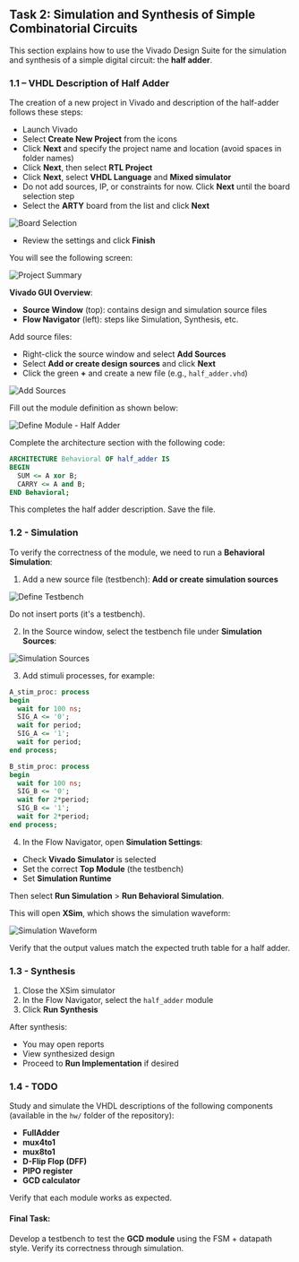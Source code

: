 ## Task 2: Simulation and Synthesis of Simple Combinatorial Circuits

This section explains how to use the Vivado Design Suite for the simulation and synthesis of a simple digital circuit: the **half adder**.

### 1.1 – VHDL Description of Half Adder

The creation of a new project in Vivado and description of the half-adder follows these steps:

* Launch Vivado
* Select **Create New Project** from the icons
* Click **Next** and specify the project name and location (avoid spaces in folder names)
* Click **Next**, then select **RTL Project**
* Click **Next**, select **VHDL Language** and **Mixed simulator**
* Do not add sources, IP, or constraints for now. Click **Next** until the board selection step
* Select the **ARTY** board from the list and click **Next**

![Board Selection](img/board_selection.png)

* Review the settings and click **Finish**

You will see the following screen:

![Project Summary](img/project_summary.png)

**Vivado GUI Overview**:

* **Source Window** (top): contains design and simulation source files
* **Flow Navigator** (left): steps like Simulation, Synthesis, etc.

Add source files:

* Right-click the source window and select **Add Sources**
* Select **Add or create design sources** and click **Next**
* Click the green **+** and create a new file (e.g., `half_adder.vhd`)

![Add Sources](img/add_sources.png)

Fill out the module definition as shown below:

![Define Module - Half Adder](img/define_half_adder.png)

Complete the architecture section with the following code:

```vhdl
ARCHITECTURE Behavioral OF half_adder IS
BEGIN
  SUM <= A xor B;
  CARRY <= A and B;
END Behavioral;
```

This completes the half adder description. Save the file.

### 1.2 - Simulation

To verify the correctness of the module, we need to run a **Behavioral Simulation**:

1. Add a new source file (testbench): **Add or create simulation sources**

![Define Testbench](img/define_tb.png)

Do not insert ports (it's a testbench).

2. In the Source window, select the testbench file under **Simulation Sources**:

![Simulation Sources](img/sim_sources.png)

3. Add stimuli processes, for example:

```vhdl
A_stim_proc: process
begin
  wait for 100 ns;
  SIG_A <= '0';
  wait for period;
  SIG_A <= '1';
  wait for period;
end process;

B_stim_proc: process
begin
  wait for 100 ns;
  SIG_B <= '0';
  wait for 2*period;
  SIG_B <= '1';
  wait for 2*period;
end process;
```

4. In the Flow Navigator, open **Simulation Settings**:

* Check **Vivado Simulator** is selected
* Set the correct **Top Module** (the testbench)
* Set **Simulation Runtime**

Then select **Run Simulation** > **Run Behavioral Simulation**.

This will open **XSim**, which shows the simulation waveform:

![Simulation Waveform](img/sim_waveform.png)

Verify that the output values match the expected truth table for a half adder.

### 1.3 - Synthesis

1. Close the XSim simulator
2. In the Flow Navigator, select the `half_adder` module
3. Click **Run Synthesis**

After synthesis:

* You may open reports
* View synthesized design
* Proceed to **Run Implementation** if desired

### 1.4 - TODO

Study and simulate the VHDL descriptions of the following components (available in the `hw/` folder of the repository):

* **FullAdder**
* **mux4to1**
* **mux8to1**
* **D-Flip Flop (DFF)**
* **PIPO register**
* **GCD calculator**

Verify that each module works as expected.

#### Final Task:

Develop a testbench to test the **GCD module** using the FSM + datapath style. Verify its correctness through simulation.

